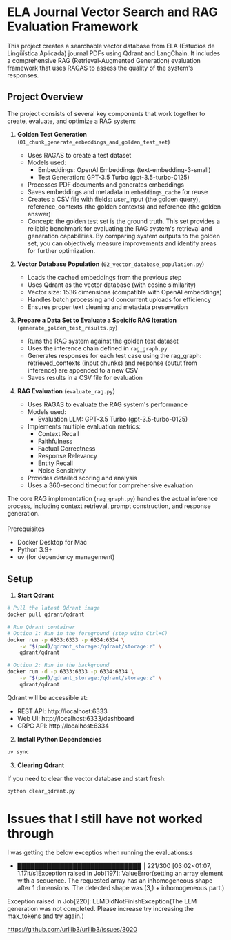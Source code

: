 # ELA Journal Vector Search and RAG Evaluation Framework

This project creates a searchable vector database from ELA (Estudios de Lingüística Aplicada) journal PDFs using Qdrant and LangChain. It includes a comprehensive RAG (Retrieval-Augmented Generation) evaluation framework that uses RAGAS to assess the quality of the system's responses.

## Project Overview

The project consists of several key components that work together to create, evaluate, and optimize a RAG system:

1. **Golden Test Generation** (`01_chunk_generate_embeddings_and_golden_test_set`)
   - Uses RAGAS to create a test dataset
   - Models used:
     - Embeddings: OpenAI Embeddings (text-embedding-3-small)
     - Test Generation: GPT-3.5 Turbo (gpt-3.5-turbo-0125)
   - Processes PDF documents and generates embeddings
   - Saves embeddings and metadata in `embeddings_cache` for reuse
   - Creates a CSV file with fields: user_input (the golden query), reference_contexts (the golden contexts) and reference (the golden answer)
   - Concept: the golden test set is the ground truth. This set provides a reliable benchmark for evaluating the RAG system's retrieval and generation capabilities. By comparing system outputs to the golden set, you can objectively measure improvements and identify areas for further optimization.

2. **Vector Database Population** (`02_vector_database_population.py`)
   - Loads the cached embeddings from the previous step
   - Uses Qdrant as the vector database (with cosine similarity)
   - Vector size: 1536 dimensions (compatible with OpenAI embeddings)
   - Handles batch processing and concurrent uploads for efficiency
   - Ensures proper text cleaning and metadata preservation

3. **Prepare a Data Set to Evaluate a Speicifc RAG Iteration** (`generate_golden_test_results.py`)
   - Runs the RAG system against the golden test dataset
   - Uses the inference chain defined in `rag_graph.py`
   - Generates responses for each test case using the rag_graph: retrieved_contexts (input chunks) and response (outut from inference) are appended to a new CSV
   - Saves results in a CSV file for evaluation

4. **RAG Evaluation** (`evaluate_rag.py`)
   - Uses RAGAS to evaluate the RAG system's performance
   - Models used:
     - Evaluation LLM: GPT-3.5 Turbo (gpt-3.5-turbo-0125)
   - Implements multiple evaluation metrics:
     - Context Recall
     - Faithfulness
     - Factual Correctness
     - Response Relevancy
     - Entity Recall
     - Noise Sensitivity
   - Provides detailed scoring and analysis
   - Uses a 360-second timeout for comprehensive evaluation

The core RAG implementation (`rag_graph.py`) handles the actual inference process, including context retrieval, prompt construction, and response generation.

#### 

Prerequisites

- Docker Desktop for Mac
- Python 3.9+
- uv (for dependency management)

## Setup

1. **Start Qdrant**

```bash
# Pull the latest Qdrant image
docker pull qdrant/qdrant

# Run Qdrant container
# Option 1: Run in the foreground (stop with Ctrl+C)
docker run -p 6333:6333 -p 6334:6334 \
    -v "$(pwd)/qdrant_storage:/qdrant/storage:z" \
    qdrant/qdrant

# Option 2: Run in the background
docker run -d -p 6333:6333 -p 6334:6334 \
    -v "$(pwd)/qdrant_storage:/qdrant/storage:z" \
    qdrant/qdrant
```

Qdrant will be accessible at:
- REST API: http://localhost:6333
- Web UI: http://localhost:6333/dashboard
- GRPC API: http://localhost:6334

2. **Install Python Dependencies**

```bash
uv sync
```

3. **Clearing Qdrant**

If you need to clear the vector database and start fresh:
```bash
python clear_qdrant.py
```


# Issues that I still have not worked through

I was getting the below exceptios when running the evaluations:s
- ████████████████████████████▉               | 221/300 [03:02<01:07,  1.17it/s]Exception raised in Job[197]: ValueError(setting an array element with a sequence. The requested array has an inhomogeneous shape after 1 dimensions. The detected shape was (3,) + inhomogeneous part.)


Exception raised in Job[220]: LLMDidNotFinishException(The LLM generation was not completed. Please increase try increasing the max_tokens and try again.)


https://github.com/urllib3/urllib3/issues/3020